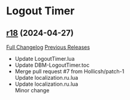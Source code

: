 # <DBM Extra> Logout Timer

## [r18](https://github.com/QartemisT/DBM-LogoutTimer/tree/r18) (2024-04-27)
[Full Changelog](https://github.com/QartemisT/DBM-LogoutTimer/compare/r17...r18) [Previous Releases](https://github.com/QartemisT/DBM-LogoutTimer/releases)

- Update LogoutTimer.lua  
- Update DBM-LogoutTimer.toc  
- Merge pull request #7 from Hollicsh/patch-1  
    Update localization.ru.lua  
- Update localization.ru.lua  
    Minor change  